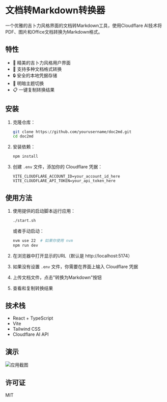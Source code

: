 # 文档转Markdown转换器

一个优雅的吉卜力风格界面的文档转Markdown工具，使用Cloudflare AI技术将PDF、图片和Office文档转换为Markdown格式。

## 特性

- 🌸 精美的吉卜力风格用户界面
- 🔄 支持多种文档格式转换
- 🔒 安全的本地凭据存储
- 🎨 明暗主题切换
- 📋 一键复制转换结果

## 安装

1. 克隆仓库：
   ```bash
   git clone https://github.com/yourusername/doc2md.git
   cd doc2md
   ```

2. 安装依赖：
   ```bash
   npm install
   ```

3. 创建 `.env` 文件，添加你的 Cloudflare 凭据：
   ```
   VITE_CLOUDFLARE_ACCOUNT_ID=your_account_id_here
   VITE_CLOUDFLARE_API_TOKEN=your_api_token_here
   ```

## 使用方法

1. 使用提供的启动脚本运行应用：
   ```bash
   ./start.sh
   ```
   或者手动启动：
   ```bash
   nvm use 22  # 如果你使用 nvm
   npm run dev
   ```

2. 在浏览器中打开显示的URL（默认是 http://localhost:5174）

3. 如果没有设置 `.env` 文件，你需要在界面上输入 Cloudflare 凭据

4. 上传文档文件，点击"转换为Markdown"按钮

5. 查看和复制转换结果

## 技术栈

- React + TypeScript
- Vite
- Tailwind CSS
- Cloudflare AI API

## 演示

![应用截图](./screenshot.png)

## 许可证

MIT
